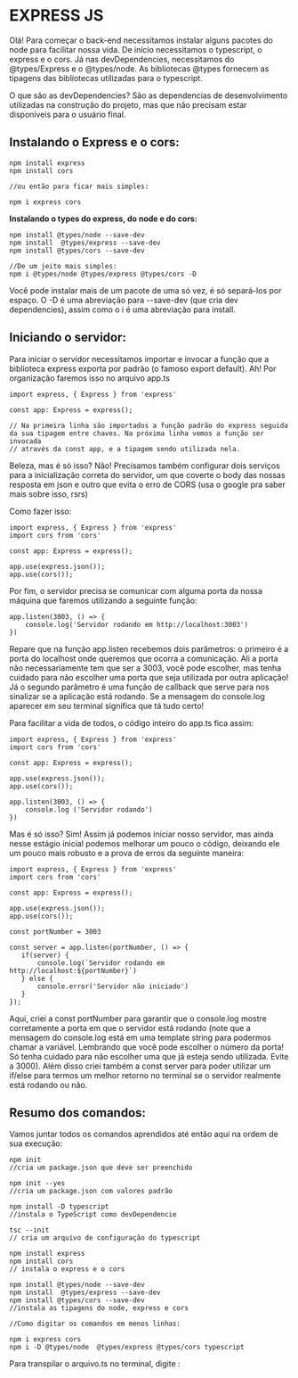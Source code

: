 # EXPRESS JS

Olá! Para começar o back-end necessitamos instalar alguns pacotes do node para facilitar nossa vida. De início necessitamos o typescript, o express e o cors. Já nas devDependencies, necessitamos do @types/Express e o @types/node. As bibliotecas @types fornecem as tipagens das bibliotecas utilizadas para o typescript.

O que são as devDependencies? São as dependencias de desenvolvimento utilizadas na construção do projeto, mas que não precisam estar disponíveis para o usuário final. 

## **Instalando o Express e o cors:**

```
npm install express
npm install cors

//ou então para ficar mais simples: 

npm i express cors
```

**Instalando o types do express, do node e do cors:**

```
npm install @types/node --save-dev
npm install  @types/express --save-dev
npm install @types/cors --save-dev

//De um jeito mais simples: 
npm i @types/node @types/express @types/cors -D
```

Você pode instalar mais de um pacote de uma só vez, é só separá-los por espaço. O -D é uma abreviação para --save-dev (que cria dev dependencies), assim como o i é uma abreviação para install.  

## **Iniciando o servidor:**

Para iniciar o servidor necessitamos importar e invocar a função que a biblioteca express exporta por padrão (o famoso export default). Ah! Por organização faremos isso no arquivo app.ts 

```
import express, { Express } from 'express'

const app: Express = express();

// Na primeira linha são importados a função padrão do express seguida da sua tipagem entre chaves. Na próxima linha vemos a função ser invocada
// através da const app, e a tipagem sendo utilizada nela.
```

Beleza, mas é só isso? Não! Precisamos também configurar dois serviços para a inicialização correta do servidor, um que coverte o body das nossas resposta em json e outro que evita o erro de CORS (usa o google pra saber mais sobre isso, rsrs)

Como fazer isso:

```
import express, { Express } from 'express'
import cors from 'cors'

const app: Express = express();

app.use(express.json());
app.use(cors());

```

Por fim, o servidor precisa se comunicar com alguma porta da nossa máquina que faremos utilizando a seguinte função:

```
app.listen(3003, () => {
    console.log('Servidor rodando em http://localhost:3003')
})
```

Repare que na função app.listen recebemos dois parâmetros: o primeiro é a porta do localhost onde queremos que ocorra a comunicação. Ali a porta não necessariamente tem que ser a 3003, você pode escolher, mas tenha cuidado para não escolher uma porta que seja utilizada por outra aplicação!
Já o segundo parâmetro é uma função de callback que serve para nos sinalizar se a aplicação está rodando. Se a mensagem do console.log aparecer em seu terminal significa que tá tudo certo!

Para facilitar a vida de todos, o código inteiro do app.ts fica assim: 
```
import express, { Express } from 'express'
import cors from 'cors'

const app: Express = express();

app.use(express.json());
app.use(cors());

app.listen(3003, () => {
    console.log ('Servidor rodando')
})

```
Mas é só isso? Sim! Assim já podemos iniciar nosso servidor, mas ainda nesse estágio inicial podemos melhorar um pouco o código, deixando ele um pouco mais robusto e a prova de erros da seguinte maneira:

```
import express, { Express } from 'express'
import cors from 'cors'

const app: Express = express();

app.use(express.json());
app.use(cors());

const portNumber = 3003

const server = app.listen(portNumber, () => {
   if(server) {
       console.log(`Servidor rodando em http://localhost:${portNumber}`)
   } else {
       console.error('Servidor não iniciado')
   }
});

```

Aqui, criei a const portNumber para garantir que o console.log mostre corretamente a porta em que o servidor está rodando (note que a mensagem do console.log está em uma template string para podermos chamar a variável. Lembrando que você pode escolher o número da porta! Só tenha cuidado para não escolher uma que já esteja sendo utilizada. Evite a 3000). 
Além disso criei também a const server para poder utilizar um if/else para termos um melhor retorno no terminal se o servidor realmente está rodando ou não. 

## **Resumo dos comandos:**
Vamos juntar todos os comandos aprendidos até então aqui na ordem de sua execução:


```
npm init
//cria um package.json que deve ser preenchido

npm init --yes 
//cria um package.json com valores padrão

npm install -D typescript
//instala o TypeScript como devDependencie

tsc --init
// cria um arquivo de configuração do typescript

npm install express
npm install cors
// instala o express e o cors

npm install @types/node --save-dev
npm install  @types/express --save-dev
npm install @types/cors --save-dev
//instala as tipagens do node, express e cors

//Como digitar os comandos em menos linhas:

npm i express cors
npm i -D @types/node  @types/express @types/cors typescript
```
Para transpilar o arquivo.ts no terminal, digite :
